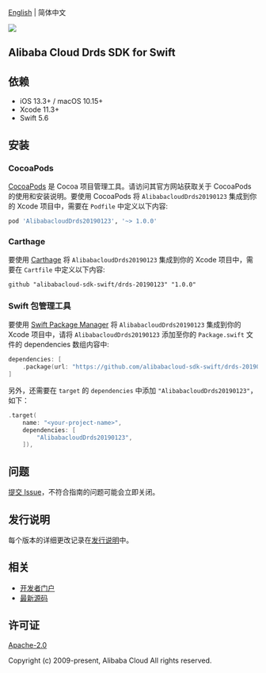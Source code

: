 [English](README.md) | 简体中文

![](https://aliyunsdk-pages.alicdn.com/icons/AlibabaCloud.svg)

## Alibaba Cloud Drds SDK for Swift

## 依赖

- iOS 13.3+ / macOS 10.15+
- Xcode 11.3+
- Swift 5.6

## 安装

### CocoaPods

[CocoaPods](https://cocoapods.org) 是 Cocoa 项目管理工具。请访问其官方网站获取关于 CocoaPods 的使用和安装说明。要使用 CocoaPods 将 `AlibabacloudDrds20190123` 集成到你的 Xcode 项目中，需要在 `Podfile` 中定义以下内容:

```ruby
pod 'AlibabacloudDrds20190123', '~> 1.0.0'
```

### Carthage

要使用 [Carthage](https://github.com/Carthage/Carthage) 将 `AlibabacloudDrds20190123` 集成到你的 Xcode 项目中，需要在 `Cartfile` 中定义以下内容:

```ogdl
github "alibabacloud-sdk-swift/drds-20190123" "1.0.0"
```

### Swift 包管理工具

要使用 [Swift Package Manager](https://swift.org/package-manager/) 将 `AlibabacloudDrds20190123` 集成到你的 Xcode 项目中，请将 `AlibabacloudDrds20190123` 添加至你的 `Package.swift` 文件的 dependencies 数组内容中:

```swift
dependencies: [
    .package(url: "https://github.com/alibabacloud-sdk-swift/drds-20190123.git", from: "1.0.0")
]
```

另外，还需要在 `target` 的 `dependencies` 中添加 `"AlibabacloudDrds20190123"`，如下：

```swift
.target(
    name: "<your-project-name>",
    dependencies: [
        "AlibabacloudDrds20190123",
    ]),
```

## 问题

[提交 Issue](https://github.com/alibabacloud-sdk-swift/drds-20190123/issues/new)，不符合指南的问题可能会立即关闭。

## 发行说明

每个版本的详细更改记录在[发行说明](./ChangeLog.txt)中。

## 相关

* [开发者门户](https://next.api.aliyun.com/home)
* [最新源码](https://github.com/alibabacloud-sdk-swift/drds-20190123)

## 许可证

[Apache-2.0](http://www.apache.org/licenses/LICENSE-2.0)

Copyright (c) 2009-present, Alibaba Cloud All rights reserved.

